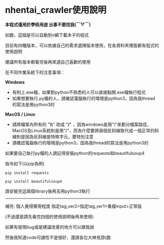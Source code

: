 # nhentai_crawler使用說明

**本程式僅用於學術用途
出事不要找我(￣▽￣)**


如題，這個是可以自動到n網下載本子的程式

目前有四種版本，可以依據自己的需求選擇版本使用，在各資料夾裡面都有程式的使用說明

建議所有版本都看完後再來選自己喜歡的使用


在不同作業系統下的注意事項：

**Windows**
* 有附上.exe檔，如果對python不熟悉的人可以直接點開.exe檔執行程式
* 如果想要執行.py檔的人，請確認電腦執行的環境是python3，因為我thread的寫法是用python3的

**MacOS / Linux**
* 請將檔案內所有的 "**\\\\**" 改成 "**/**" ，因為windows是用"\\"來劃分檔案路徑，MacOS及Linux系統則是用"/"，而為什麼要將兩個反斜線取代成一個正常的斜線則是因為反斜線是特殊字元，要特別注意
* 請確認電腦執行的環境是python3，因為我thread的寫法是用python3的


如果要自己執行py檔的人請記得安裝python的requests和beautifulsoup4

指令如下(以pip為例)

<code>pip install requests </code> 

<code>pip install beautifulsoup4 </code> 

請安裝完這兩個library後再去用python3執行

---
補充:
個人覺得實用程度 指定tag_ver2>指定tag_ver1>重複input>正常版

(不過還是請先看完四個的使用說明後再來使用)

如果有發現bug或是建議改善的地方可以跟我說

然後我知道code可讀性不是很好，還請各位大神見諒(跪

